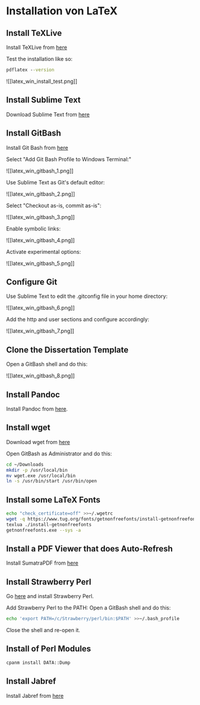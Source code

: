 # Installation von LaTeX



## Install TeXLive

Install TeXLive from [here](https://tug.org/texlive/acquire-netinstall.html)

Test the installation like so:

```cmd
pdflatex --version
```

![[latex_win_install_test.png]]


## Install Sublime Text

Download Sublime Text from [here](https://www.sublimetext.com/)


## Install GitBash

Install Git Bash from [here](https://gitforwindows.org/)

Select "Add Git Bash Profile to Windows Terminal:"

![[latex_win_gitbash_1.png]]


Use Sublime Text as Git's default editor:

![[latex_win_gitbash_2.png]]


Select "Checkout as-is, commit as-is":

![[latex_win_gitbash_3.png]]


Enable symbolic links:

![[latex_win_gitbash_4.png]]


Activate experimental options:

![[latex_win_gitbash_5.png]]


## Configure Git

Use Sublime Text to edit the .gitconfig file in your home directory:

![[latex_win_gitbash_6.png]]


Add the http and user sections and configure accordingly:

![[latex_win_gitbash_7.png]]



## Clone the Dissertation Template

Open a GitBash shell and do this:

![[latex_win_gitbash_8.png]]



## Install Pandoc

Install Pandoc from [here](https://pandoc.org/installing.html).


## Install wget

Download wget from [here](https://eternallybored.org/misc/wget/)

Open GitBash as Administrator and do this:

```bash
cd ~/Downloads
mkdir -p /usr/local/bin
mv wget.exe /usr/local/bin
ln -s /usr/bin/start /usr/bin/open
```

## Install some LaTeX Fonts

```bash
echo "check_certificate=off" >>~/.wgetrc
wget -q https://www.tug.org/fonts/getnonfreefonts/install-getnonfreefonts
texlua ./install-getnonfreefonts
getnonfreefonts.exe --sys -a
```


## Install a PDF Viewer that does Auto-Refresh

Install SumatraPDF from [here](https://www.sumatrapdfreader.org/download-free-pdf-viewer)



## Install Strawberry Perl

Go [here](https://strawberryperl.com/download/5.32.1.1/strawberry-perl-5.32.1.1-64bit.msi) and install Strawberry Perl.

Add Strawberry Perl to the PATH: Open a GitBash shell and do this:

```bash
echo 'export PATH=/c/Strawberry/perl/bin:$PATH' >>~/.bash_profile
```

Close the shell and re-open it.

## Install of Perl Modules

```bash
cpanm install DATA::Dump
```


## Install Jabref

Install Jabref from [here](https://jabref.org)








